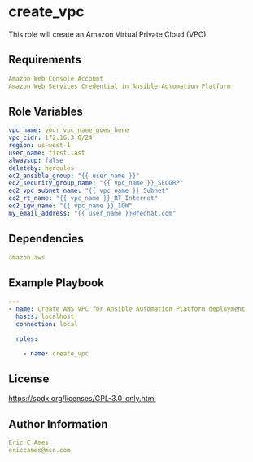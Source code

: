 create_vpc
=========

This role will create an Amazon Virtual Private Cloud (VPC).

Requirements
------------
```yaml
Amazon Web Console Account
Amazon Web Services Credential in Ansible Automation Platform
```
Role Variables
--------------
```yaml
vpc_name: your_vpc_name_goes_here
vpc_cidr: 172.16.3.0/24
region: us-west-1
user_name: first.last
alwaysup: false
deleteby: hercules
ec2_ansible_group: "{{ user_name }}"
ec2_security_group_name: "{{ vpc_name }}_SECGRP"
ec2_vpc_subnet_name: "{{ vpc_name }}_Subnet"
ec2_rt_name: "{{ vpc_name }}_RT_Internet"
ec2_igw_name: "{{ vpc_name }}_IGW"
my_email_address: "{{ user_name }}@redhat.com"
```
Dependencies
------------
```yaml
amazon.aws
```
Example Playbook
----------------
```yaml
---
- name: Create AWS VPC for Ansible Automation Platform deployment
  hosts: localhost
  connection: local

  roles:

    - name: create_vpc
```
License
-------

https://spdx.org/licenses/GPL-3.0-only.html

Author Information
------------------
```yaml
Eric C Ames
ericcames@msn.com
```
